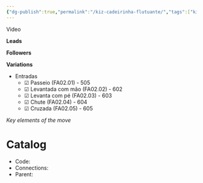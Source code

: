 ```yaml
---
{"dg-publish":true,"permalink":"/kiz-cadeirinha-flutuante/","tags":["kizomba/step","todo"],"created":"2025-01-28T11:59:07.678-05:00","updated":"2025-06-05T09:17:10.649-04:00"}
---
```



Video

**Leads**

**Followers**

**Variations**
- Entradas
	- ☑ Passeio (FA02.01) - 505
	- ☑ Levantada com mão (FA02.02) - 602
	- ☑ Levanta com pé (FA02.03) - 603
	- ☑ Chute (FA02.04) - 604
	- ☑ Cruzada (FA02.05) - 605

*Key elements of the move*

# Catalog

- Code:
- Connections:
- Parent:
